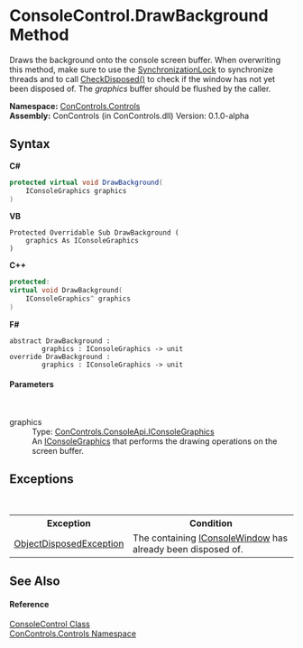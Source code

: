 # ConsoleControl.DrawBackground Method 
 

Draws the background onto the console screen buffer. When overwriting this method, make sure to use the <a href="fbd78c82-c7bc-f5ba-9f48-8969648fb550">SynchronizationLock</a> to synchronize threads and to call <a href="f8a80f56-f3c1-5b43-b45f-5b0663992f83">CheckDisposed()</a> to check if the window has not yet been disposed of. The *graphics* buffer should be flushed by the caller.

**Namespace:**&nbsp;<a href="8161a036-2926-0ace-99d3-20346d250e3b">ConControls.Controls</a><br />**Assembly:**&nbsp;ConControls (in ConControls.dll) Version: 0.1.0-alpha

## Syntax

**C#**<br />
``` C#
protected virtual void DrawBackground(
	IConsoleGraphics graphics
)
```

**VB**<br />
``` VB
Protected Overridable Sub DrawBackground ( 
	graphics As IConsoleGraphics
)
```

**C++**<br />
``` C++
protected:
virtual void DrawBackground(
	IConsoleGraphics^ graphics
)
```

**F#**<br />
``` F#
abstract DrawBackground : 
        graphics : IConsoleGraphics -> unit 
override DrawBackground : 
        graphics : IConsoleGraphics -> unit 
```


#### Parameters
&nbsp;<dl><dt>graphics</dt><dd>Type: <a href="8d0d7e74-c0c2-4be2-5db9-6790a2c261a6">ConControls.ConsoleApi.IConsoleGraphics</a><br />An <a href="8d0d7e74-c0c2-4be2-5db9-6790a2c261a6">IConsoleGraphics</a> that performs the drawing operations on the screen buffer.</dd></dl>

## Exceptions
&nbsp;<table><tr><th>Exception</th><th>Condition</th></tr><tr><td><a href="https://docs.microsoft.com/dotnet/api/system.objectdisposedexception" target="_blank">ObjectDisposedException</a></td><td>The containing <a href="0b7e293f-5cea-bd62-4e33-f904658aa560">IConsoleWindow</a> has already been disposed of.</td></tr></table>

## See Also


#### Reference
<a href="eae0acea-bdd1-dc08-7fda-dcd25c5f2082">ConsoleControl Class</a><br /><a href="8161a036-2926-0ace-99d3-20346d250e3b">ConControls.Controls Namespace</a><br />